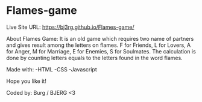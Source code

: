 # Flames-game

Live Site URL: https://bj3rg.github.io/Flames-game/

About Flames Game:
It is an old game which requires two name of partners and gives result among the letters on flames. F for Friends, L for Lovers, A for Anger, M for Marriage, E for Enemies, S for Soulmates. The calculation is done by counting letters equals to the letters found in the word flames. 

Made with:
-HTML
-CSS
-Javascript

Hope you like it!

Coded by: Burg / BJERG <3
